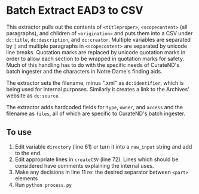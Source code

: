 # Batch Extract EAD3 to CSV

This extractor pulls out the contents of `<titleproper>`, `<scopecontent>` (all paragraphs), and children of `<origination>` and puts them into a CSV under `dc:title`, `dc:description`, and `dc:creator`. Multiple variables are separated by `|` and multiple paragraphs in `<scopecontent>` are separated by unicode line breaks. Quotation marks are replaced by unicode quotation marks in order to allow each section to be wrapped in quotation marks for safety. Much of this handling has to do with the specific needs of CurateND's batch ingester and the characters in Notre Dame's finding aids.

The extractor sets the filename, minus ".xml" as `dc:identifier`, which is being used for internal purposes. Similarly it creates a link to the Archives' website as `dc:source`.

The extractor adds hardcoded fields for `type`, `owner`, and `access` and the filename as `files`, all of which are specific to CurateND's batch ingester.

## To use

1. Edit variable `directory` (line 61) or turn it into a `raw_input` string and add to the end.
2. Edit appropriate lines in `createCSV` (line 72). Lines which should be considered have comments explaining the internal uses.
3. Make any decisions in line 11 re: the desired separator between `<part>` elements
4. Run `python process.py`
